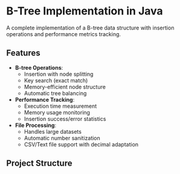 # B-Tree Implementation in Java

A complete implementation of a B-tree data structure with insertion operations and performance metrics tracking.

## Features
- **B-tree Operations**:
  - Insertion with node splitting
  - Key search (exact match)
  - Memory-efficient node structure
  - Automatic tree balancing
- **Performance Tracking**:
  - Execution time measurement
  - Memory usage monitoring
  - Insertion success/error statistics
- **File Processing**:
  - Handles large datasets
  - Automatic number sanitization
  - CSV/Text file support with decimal adaptation

## Project Structure 